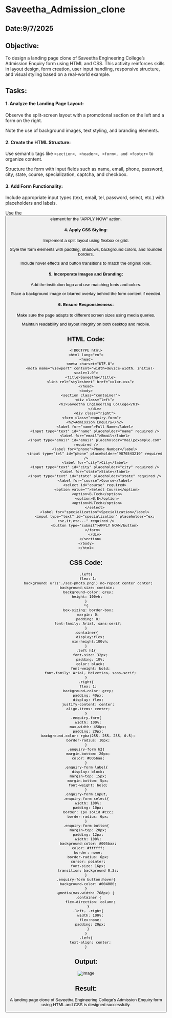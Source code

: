 # Saveetha_Admission_clone
## Date:9/7/2025

## Objective:
To design a landing page clone of Saveetha Engineering College’s Admission Enquiry form using HTML and CSS. This activity reinforces skills in layout design, form creation, user input handling, responsive structure, and visual styling based on a real-world example.

## Tasks:
#### 1. Analyze the Landing Page Layout:
Observe the split-screen layout with a promotional section on the left and a form on the right.

Note the use of background images, text styling, and branding elements.

#### 2. Create the HTML Structure:
Use semantic tags like ```<section>, <header>, <form>, and <footer>``` to organize content.

Structure the form with input fields such as name, email, phone, password, city, state, course, specialization, captcha, and checkbox.

#### 3. Add Form Functionality:
Include appropriate input types (text, email, tel, password, select, etc.) with placeholders and labels.

Use the <button> element for the "APPLY NOW" action.

#### 4. Apply CSS Styling:
Implement a split layout using flexbox or grid.

Style the form elements with padding, shadows, background colors, and rounded borders.

Include hover effects and button transitions to match the original look.

#### 5. Incorporate Images and Branding:
Add the institution logo and use matching fonts and colors.

Place a background image or blurred overlay behind the form content if needed.

#### 6. Ensure Responsiveness:
Make sure the page adapts to different screen sizes using media queries.

Maintain readability and layout integrity on both desktop and mobile.

## HTML Code:
```
<!DOCTYPE html>
<html lang="en">
<head>
    <meta charset="UTF-8">
    <meta name="viewport" content="width=device-width, initial-scale=1.0">
    <title>Saveetha</title>
    <link rel="stylesheet" href="color.css">
</head>
<body>
    <section class="container">
        <div class="left">
            <h1>Saveetha Engineering College</h1>
        </div>
        <div class="right">
     <form class="enquiry-form">
        <h2>Admission Enquiry</h2>
        <label for="name">Full Name</label>
        <input type="text" id="name" placeholder="name" required />
        <label for="email">Email</label>
        <input type="email" id="email" placeholder="mail@example.com" required />
        <label for="phone">Phone Number</label>
        <input type="tel" id="phone" placeholder="9876543210" required />
        <label for="city">City</label>
        <input type="text" id="city" placeholder="city" required />
        <label for="state">State</label>
        <input type="text" id="state" placeholder="state" required />
        <label for="course">Course</label>
        <select id="course" required>
          <option value="">Select Course</option>
          <option>B.Tech</option>
          <option>B.E</option>
          <option>M.Tech</option>
        </select>
        <label for="specialization">Specialization</label>
        <input type="text" id="specialization" placeholder="ex: cse,it,etc..." required />
        <button type="submit">APPLY NOW</button>
      </form>
        </div>
    </section>
</body>
</html>
```

## CSS Code:
```
.left{
  flex: 1;
  background: url('./sec-photo.png') no-repeat center center;
  background-size: contain; 
  background-color: grey;
  height: 100vh; 
}
*{
  box-sizing: border-box;
  margin: 0;
  padding: 0;
  font-family: Arial, sans-serif;
}
.container{
    display:flex;
    min-height:100vh;
}
.left h1{
    font-size: 32px;
    padding: 10%;
    color: black;
    font-weight: bold;
    font-family: Arial, Helvetica, sans-serif;
}
.right{
  flex: 1;
  background-color: grey;
  padding: 40px;
  display: flex;
  justify-content: center;
  align-items: center;
}
.enquiry-form{
  width: 100%;
  max-width: 450px;
  padding: 20px;
  background-color: rgba(255, 255, 255, 0.5);
  border-radius: 10px;
}
.enquiry-form h2{
  margin-bottom: 20px;
  color: #005baa;
}
.enquiry-form label{
  display: block;
  margin-top: 15px;
  margin-bottom: 5px;
  font-weight: bold;
}
.enquiry-form input,
.enquiry-form select{
  width: 100%;
  padding: 10px;
  border: 1px solid #ccc;
  border-radius: 6px;
}
.enquiry-form button{
  margin-top: 20px;
  padding: 12px;
  width: 100%;
  background-color: #005baa;
  color: #ffffff;
  border: none;
  border-radius: 6px;
  cursor: pointer;
  font-size: 16px;
  transition: background 0.3s;
}
.enquiry-form button:hover{
  background-color: #004080;
}
@media(max-width: 768px) {
  .container {
    flex-direction: column;
  }
  .left, .right{
    width: 100%;
    flex:none;
    padding: 20px;
  }
}
.left{
    text-align: center;
}
```

## Output:
![image](https://github.com/user-attachments/assets/88a81b16-0aae-407e-b02f-2aa02ab05fcc)

## Result:
A landing page clone of Saveetha Engineering College’s Admission Enquiry form using HTML and CSS is designed successfully.
